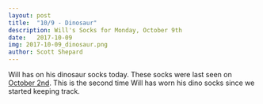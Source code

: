 ```yaml
---
layout: post
title:  "10/9 - Dinosaur"
description: Will's Socks for Monday, October 9th
date:   2017-10-09
img: 2017-10-09_dinosaur.png
author: Scott Shepard
---
```


Will has on his dinosaur socks today. These socks were last seen
on [October 2nd](http://whatsocksdoeswillhaveontoday.com/dinosaur/). This 
is the second time Will has worn his dino socks since we started keeping track.
